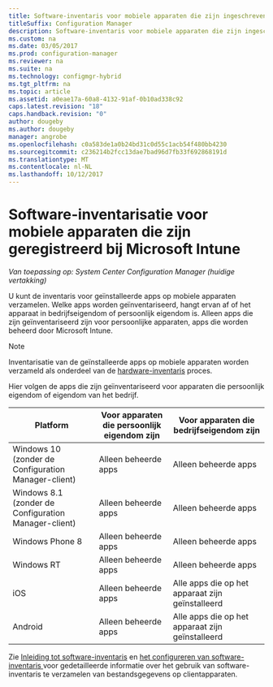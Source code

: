 ```yaml
---
title: Software-inventaris voor mobiele apparaten die zijn ingeschreven bij Microsoft Intune
titleSuffix: Configuration Manager
description: Software-inventaris voor mobiele apparaten die zijn ingeschreven bij Microsoft Intune.
ms.custom: na
ms.date: 03/05/2017
ms.prod: configuration-manager
ms.reviewer: na
ms.suite: na
ms.technology: configmgr-hybrid
ms.tgt_pltfrm: na
ms.topic: article
ms.assetid: a0eae17a-60a8-4132-91af-0b10ad338c92
caps.latest.revision: "18"
caps.handback.revision: "0"
author: dougeby
ms.author: dougeby
manager: angrobe
ms.openlocfilehash: c0a583de1a0b24bd31c0d55c1acb54f480bb4230
ms.sourcegitcommit: c236214b2fcc13dae7bad96d7fb33f692868191d
ms.translationtype: MT
ms.contentlocale: nl-NL
ms.lasthandoff: 10/12/2017
---
```

# <a name="software-inventory-for-mobile-devices-enrolled-with-microsoft-intune"></a>Software-inventarisatie voor mobiele apparaten die zijn geregistreerd bij Microsoft Intune

*Van toepassing op: System Center Configuration Manager (huidige vertakking)*

 U kunt de inventaris voor geïnstalleerde apps op mobiele apparaten verzamelen. Welke apps worden geïnventariseerd, hangt ervan af of het apparaat in bedrijfseigendom of persoonlijk eigendom is. Alleen apps die zijn geïnventariseerd zijn voor persoonlijke apparaten, apps die worden beheerd door Microsoft Intune.  

> [!NOTE]  
>  Inventarisatie van de geïnstalleerde apps op mobiele apparaten worden verzameld als onderdeel van de [hardware-inventaris](mobile-device-hardware-inventory-hybrid.md) proces.  

 Hier volgen de apps die zijn geïnventariseerd voor apparaten die persoonlijk eigendom of eigendom van het bedrijf.  

|Platform|Voor apparaten die persoonlijk eigendom zijn|Voor apparaten die bedrijfseigendom zijn|  
|--------------|---------------------------------|--------------------------------|  
|Windows 10 (zonder de Configuration Manager-client)|Alleen beheerde apps|Alleen beheerde apps|
|Windows 8.1 (zonder de Configuration Manager-client)|Alleen beheerde apps|Alleen beheerde apps|  
|Windows Phone 8|Alleen beheerde apps|Alleen beheerde apps|  
|Windows RT|Alleen beheerde apps|Alleen beheerde apps|  
|iOS|Alleen beheerde apps|Alle apps die op het apparaat zijn geïnstalleerd|  
|Android|Alleen beheerde apps|Alle apps die op het apparaat zijn geïnstalleerd|  

Zie [Inleiding tot software-inventaris](../../core/clients/manage/inventory/introduction-to-software-inventory.md) en [het configureren van software-inventaris ](../../core/clients/manage/inventory/configure-software-inventory.md) voor gedetailleerde informatie over het gebruik van software-inventaris te verzamelen van bestandsgegevens op clientapparaten.

